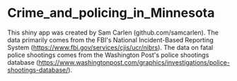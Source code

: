 # Crime_and_policing_in_Minnesota

This shiny app was created by Sam Carlen (github.com/samcarlen). The data primarily comes from the FBI's National Incident-Based Reporting System (https://www.fbi.gov/services/cjis/ucr/nibrs). The data on fatal police shootings comes from the Washington Post's police shootings database (https://www.washingtonpost.com/graphics/investigations/police-shootings-database/).
